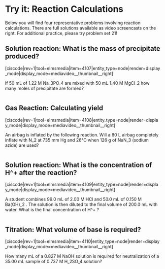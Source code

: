 # Try it: Reaction Calculations

Below you will find four representative problems involving reaction calculations.  There are full solutions available as video screencasts on the right.  For additional practice, please try problem set 21!  


## Solution reaction: What is the mass of precipitate produced?
<media-video>[ciscode|rev=1|tool=elmsmedia|item=4107|entity_type=node|render=display_mode|display_mode=mediavideo__thumbnail__right]</media-video>

If 50 mL of 1.22 M <lrn-math>Na_3PO_4</lrn-math>  are mixed with 50 mL 1.40 M <lrn-math>MgCl_2</lrn-math>  how many moles of precipitate are formed?

<div class="spacer" style="display:block;overflow:hidden;width:100%;"></div>



## Gas Reaction: Calculating yield

<media-video>[ciscode|rev=1|tool=elmsmedia|item=4108|entity_type=node|render=display_mode|display_mode=mediavideo__thumbnail__right]</media-video>

An airbag is inflated by the following reaction.  Will a 80 L airbag completely inflate with <lrn-math>N_2</lrn-math>  at 735 mm Hg and 26°C when 126 g of <lrn-math>NaN_3</lrn-math>  (sodium azide) are used?

<div class="spacer" style="display:block;overflow:hidden;width:100%;"></div>



## Solution reaction: What is the concentration of <lrn-math>H^+</lrn-math>  after the reaction?

<media-video>[ciscode|rev=1|tool=elmsmedia|item=4109|entity_type=node|render=display_mode|display_mode=mediavideo__thumbnail__right]</media-video>

A student combines 99.0 mL of 2.00 M HCl and 50.0 mL of 0.150 M Ba(OH)<lrn-math>_2</lrn-math> . The solution is then diluted to the final volume of 200.0 mL with water. What is the final concentration of <lrn-math>H^+</lrn-math> ? 

<div class="spacer" style="display:block;overflow:hidden;width:100%;"></div>



## Titration: What volume of base is required?

<media-video>[ciscode|rev=1|tool=elmsmedia|item=4110|entity_type=node|render=display_mode|display_mode=mediavideo__thumbnail__right]</media-video>

How many mL of a 0.827 M NaOH solution is required for neutralization of a 35.00 mL sample of 0.737 M <lrn-math>H_2SO_4</lrn-math>  solution?

 